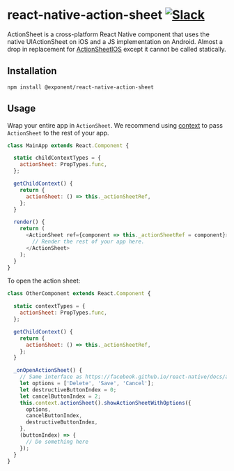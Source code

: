 # react-native-action-sheet [![Slack](http://slack.exponentjs.com/badge.svg)](http://slack.exponentjs.com)

ActionSheet is a cross-platform React Native component that uses the native UIActionSheet on iOS and a JS implementation on Android. Almost a drop in replacement for [ActionSheetIOS](https://facebook.github.io/react-native/docs/actionsheetios.html) except it cannot be called statically.

## Installation
```
npm install @exponent/react-native-action-sheet
```

## Usage

Wrap your entire app in `ActionSheet`. We recommend using [context](https://facebook.github.io/react/docs/context.html) to pass `ActionSheet` to the rest of your app.

```js
class MainApp extends React.Component {

  static childContextTypes = {
    actionSheet: PropTypes.func,
  };

  getChildContext() {
    return {
      actionSheet: () => this._actionSheetRef,
    };
  }

  render() {
    return (
      <ActionSheet ref={component => this._actionSheetRef = component}>
        // Render the rest of your app here.
      </ActionSheet>
    );
  }
}
```

To open the action sheet:

```js
class OtherComponent extends React.Component {

  static contextTypes = {
    actionSheet: PropTypes.func,
  };

  getChildContext() {
    return {
      actionSheet: () => this._actionSheetRef,
    };
  }

  _onOpenActionSheet() {
    // Same interface as https://facebook.github.io/react-native/docs/actionsheetios.html
    let options = ['Delete', 'Save', 'Cancel'];
    let destructiveButtonIndex = 0;
    let cancelButtonIndex = 2;
    this.context.actionSheet().showActionSheetWithOptions({
      options,
      cancelButtonIndex,
      destructiveButtonIndex,
    },
    (buttonIndex) => {
      // Do something here
    });
  }
}
```
